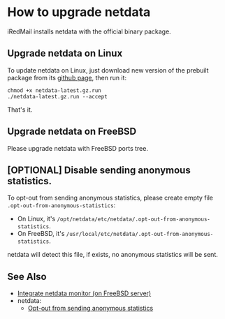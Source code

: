 # How to upgrade netdata

iRedMail installs netdata with the official binary package.

## Upgrade netdata on Linux

To update netdata on Linux, just download new version of the prebuilt package
from its [github page](https://github.com/netdata/netdata/releases), then run
it:

```
chmod +x netdata-latest.gz.run
./netdata-latest.gz.run --accept
```

That's it.

## Upgrade netdata on FreeBSD

Please upgrade netdata with FreeBSD ports tree.

## [OPTIONAL] Disable sending anonymous statistics.

To opt-out from sending anonymous statistics, please create empty file
`.opt-out-from-anonymous-statistics`:

- On Linux, it's `/opt/netdata/etc/netdata/.opt-out-from-anonymous-statistics`.
- On FreeBSD, it's `/usr/local/etc/netdata/.opt-out-from-anonymous-statistics`.

netdata will detect this file, if exists, no anonymous statistics will be sent.

## See Also

* [Integrate netdata monitor (on FreeBSD server)](./integration.netdata.freebsd.html)
* netdata:
    * [Opt-out from sending anonymous statistics](https://docs.netdata.cloud/docs/anonymous-statistics/#opt-out)
